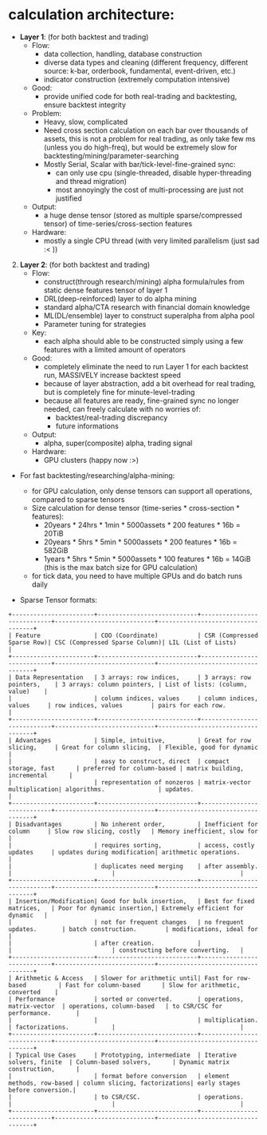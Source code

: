 # calculation architecture:
- **Layer 1**: (for both backtest and trading)
    - Flow:
        - data collection, handling, database construction
        - diverse data types and cleaning (different frequency, different source: k-bar, orderbook, fundamental, event-driven, etc.)
        - indicator construction (extremely computation intensive)
    - Good:
        - provide unified code for both real-trading and backtesting, ensure backtest integrity
    - Problem:
        - Heavy, slow, complicated
        - Need cross section calculation on each bar over thousands of assets, 
            this is not a problem for real trading, as only take few ms (unless you do high-freq),
            but would be extremely slow for backtesting/mining/parameter-searching
        - Mostly Serial, Scalar with bar/tick-level-fine-grained sync:
            - can only use cpu (single-threaded, disable hyper-threading and thread migration)
            - most annoyingly the cost of multi-processing are just not justified
    - Output:
        - a huge dense tensor (stored as multiple sparse/compressed tensor) of time-series/cross-section features
    - Hardware:
        - mostly a single CPU thread (with very limited parallelism (just sad :< ))
2. **Layer 2**: (for both backtest and trading)
    - Flow:
        - construct(through research/mining) alpha formula/rules from static dense features tensor of layer 1
        - DRL(deep-reinforced) layer to do alpha mining
        - standard alpha/CTA research with financial domain knowledge
        - ML(DL/ensemble) layer to construct superalpha from alpha pool
        - Parameter tuning for strategies
    - Key:
        - each alpha should able to be constructed simply using a few features with a limited amount of operators
    - Good:
        - completely eliminate the need to run Layer 1 for each backtest run, MASSIVELY increase backtest speed
        - because of layer abstraction, add a bit overhead for real trading, but is completely fine for minute-level-trading
        - because all features are ready, fine-grained sync no longer needed, can freely calculate with no worries of:
            - backtest/real-trading discrepancy
            - future informations
    - Output:
        - alpha, super(composite) alpha, trading signal
    - Hardware:
        - GPU clusters (happy now :>)

- For fast backtesting/researching/alpha-mining:
    - for GPU calculation, only dense tensors can support all operations, compared to sparse tensors
    - Size calculation for dense tensor (time-series * cross-section * features):
        - 20years * 24hrs * 1min * 5000assets * 200 features * 16b = 20TiB
        - 20years * 5hrs * 5min * 5000assets * 200 features * 16b = 582GiB
        - 1years * 5hrs * 5min * 5000assets * 100 features * 16b = 14GiB (this is the max batch size for GPU calculation)
    - for tick data, you need to have multiple GPUs and do batch runs daily

- Sparse Tensor formats:
```
+-----------------------+----------------------------+----------------------------+----------------------------+-----------------------------------+
| Feature               | COO (Coordinate)           | CSR (Compressed Sparse Row)| CSC (Compressed Sparse Column)| LIL (List of Lists)            |
+-----------------------+----------------------------+----------------------------+----------------------------+-----------------------------------+
| Data Representation   | 3 arrays: row indices,     | 3 arrays: row pointers,    | 3 arrays: column pointers, | List of lists: (column, value)    |
|                       | column indices, values     | column indices, values     | row indices, values        | pairs for each row.               |
+-----------------------+----------------------------+----------------------------+----------------------------+-----------------------------------+
| Advantages            | Simple, intuitive,         | Great for row slicing,     | Great for column slicing,  | Flexible, good for dynamic        |
|                       | easy to construct, direct  | compact storage, fast      | preferred for column-based | matrix building, incremental      |
|                       | representation of nonzeros | matrix-vector multiplication| algorithms.               | updates.                          |
+-----------------------+----------------------------+----------------------------+----------------------------+-----------------------------------+
| Disadvantages         | No inherent order,         | Inefficient for column     | Slow row slicing, costly   | Memory inefficient, slow for      |
|                       | requires sorting,          | access, costly updates     | updates during modification| arithmetic operations.            |
|                       | duplicates need merging    | after assembly.            |                            |                                   |
+-----------------------+----------------------------+----------------------------+----------------------------+-----------------------------------+
| Insertion/Modification| Good for bulk insertion,   | Best for fixed matrices,   | Poor for dynamic insertion,| Extremely efficient for dynamic   |
|                       | not for frequent changes   | no frequent updates.       | batch construction.        | modifications, ideal for          |
|                       | after creation.            |                            |                            | constructing before converting.   |
+-----------------------+----------------------------+----------------------------+----------------------------+-----------------------------------+
| Arithmetic & Access   | Slower for arithmetic until| Fast for row-based         | Fast for column-based      | Slow for arithmetic, converted    |
| Performance           | sorted or converted.       | operations, matrix-vector  | operations, column-based   | to CSR/CSC for performance.       |
|                       |                            | multiplication.            | factorizations.            |                                   |
+-----------------------+----------------------------+----------------------------+----------------------------+-----------------------------------+
| Typical Use Cases     | Prototyping, intermediate  | Iterative solvers, finite  | Column-based solvers,      | Dynamic matrix construction,      |
|                       | format before conversion   | element methods, row-based | column slicing, factorizations| early stages before conversion.|
|                       | to CSR/CSC.                | operations.                |                            |                                   |
+-----------------------+----------------------------+----------------------------+----------------------------+-----------------------------------+
```